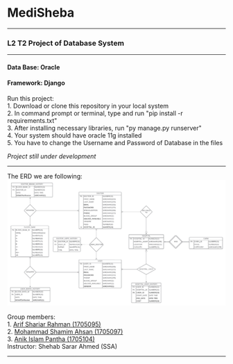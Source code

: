 <h1>MediSheba</h1>
<hr>
<h3>L2 T2 Project of Database System </h3>
<hr>
<h4>Data Base: Oracle</h4>
<h4>Framework: Django</h4>

<p>Run this project:<br>
1. Download or clone this repository in your local system<br>
2. In command prompt or terminal, type and run "pip install -r requirements.txt"<br>
3. After installing necessary libraries, run "py manage.py runserver"<br>
4. Your system should have oracle 11g installed <br>
5. You have to change the Username and Password of Database in the files <br>

<i> Project still under development </i>
</p>
<hr>
<p>
The ERD we are following:<br>
<img src="External_Images/MEDI_SHEBA_ERD.png">
</p>
<p>
Group members:<br>
1. <a href="https://github.com/1705095">Arif Shariar Rahman (1705095)</a> <br>
2. <a href="https://github.com/MdShamim097">Mohammad Shamim Ahsan (1705097) </a><br>
3. <a href="https://github.com/AnikIslamPantha">Anik Islam Pantha (1705104)</a> <br>
Instructor:  Shehab Sarar Ahmed (SSA)<br>
</p>
<hr>